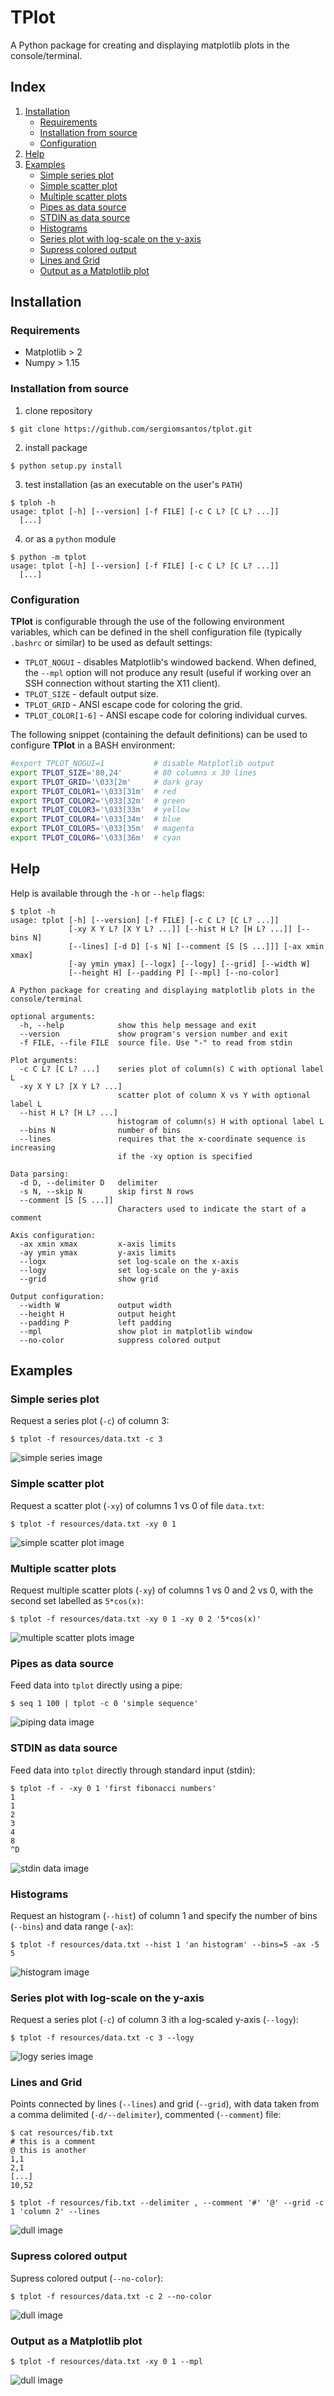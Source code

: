 # **TPlot**

A Python package for creating and displaying matplotlib plots in the console/terminal.

## Index

1. [Installation](#installation)
   - [Requirements](#requirements)
   - [Installation from source](#installation-from-source)
   - [Configuration](#configuration)
2. [Help](#help)
3. [Examples](#examples)
   - [Simple series plot](#simple-series-plot)
   - [Simple scatter plot](#simple-scatter-plot)
   - [Multiple scatter plots](#multiple-scatter-plots)
   - [Pipes as data source](#pipes-as-data-source)
   - [STDIN as data source](#stdin-as-data-source)
   - [Histograms](#histograms)
   - [Series plot with log-scale on the y-axis](#series-plot-with-log-scale-on-the-y-axis)
   - [Supress colored output](#supress-colored-output)
   - [Lines and Grid](#lines-and-grid)
   - [Output as a Matplotlib plot](#output-as-a-Matplotlib-plot)

## Installation

### Requirements

- Matplotlib > 2
- Numpy > 1.15

### Installation from source

1. clone repository

```console
$ git clone https://github.com/sergiomsantos/tplot.git
```

2. install package

```console
$ python setup.py install
```

3. test installation (as an executable on the user's `PATH`)

```console
$ tploh -h
usage: tplot [-h] [--version] [-f FILE] [-c C L? [C L? ...]]
  [...]
```

4. or as a `python` module
  
```console
$ python -m tplot
usage: tplot [-h] [--version] [-f FILE] [-c C L? [C L? ...]]
  [...]
```

### Configuration

**TPlot** is configurable through the use of the following environment variables, which can be
defined in the shell configuration file (typically `.bashrc` or similar) to be used as default settings:

- `TPLOT_NOGUI` - disables Matplotlib's windowed backend.
When defined, the `--mpl`
option will not produce any result (useful if working over an SSH connection without
starting the X11 client). 
- `TPLOT_SIZE` - default output size.
- `TPLOT_GRID` - ANSI escape code for coloring the grid.
- `TPLOT_COLOR[1-6]` - ANSI escape code for coloring individual curves.


The following snippet (containing the default definitions)
can be used to configure **TPlot** in a BASH environment:

```BASH
#export TPLOT_NOGUI=1           # disable Matplotlib output
export TPLOT_SIZE='80,24'       # 80 columns x 30 lines
export TPLOT_GRID='\033[2m'     # dark gray
export TPLOT_COLOR1='\033[31m'  # red
export TPLOT_COLOR2='\033[32m'  # green
export TPLOT_COLOR3='\033[33m'  # yellow
export TPLOT_COLOR4='\033[34m'  # blue
export TPLOT_COLOR5='\033[35m'  # magenta
export TPLOT_COLOR6='\033[36m'  # cyan
```

## Help

Help is available through the `-h` or `--help` flags:

```console
$ tplot -h
usage: tplot [-h] [--version] [-f FILE] [-c C L? [C L? ...]]
             [-xy X Y L? [X Y L? ...]] [--hist H L? [H L? ...]] [--bins N]
             [--lines] [-d D] [-s N] [--comment [S [S ...]]] [-ax xmin xmax]
             [-ay ymin ymax] [--logx] [--logy] [--grid] [--width W]
             [--height H] [--padding P] [--mpl] [--no-color]

A Python package for creating and displaying matplotlib plots in the
console/terminal

optional arguments:
  -h, --help            show this help message and exit
  --version             show program's version number and exit
  -f FILE, --file FILE  source file. Use "-" to read from stdin

Plot arguments:
  -c C L? [C L? ...]    series plot of column(s) C with optional label L
  -xy X Y L? [X Y L? ...]
                        scatter plot of column X vs Y with optional label L
  --hist H L? [H L? ...]
                        histogram of column(s) H with optional label L
  --bins N              number of bins
  --lines               requires that the x-coordinate sequence is increasing
                        if the -xy option is specified

Data parsing:
  -d D, --delimiter D   delimiter
  -s N, --skip N        skip first N rows
  --comment [S [S ...]]
                        Characters used to indicate the start of a comment

Axis configuration:
  -ax xmin xmax         x-axis limits
  -ay ymin ymax         y-axis limits
  --logx                set log-scale on the x-axis
  --logy                set log-scale on the y-axis
  --grid                show grid

Output configuration:
  --width W             output width
  --height H            output height
  --padding P           left padding
  --mpl                 show plot in matplotlib window
  --no-color            suppress colored output
```

## Examples

### Simple series plot

Request a series plot (`-c`) of column 3:

```console
$ tplot -f resources/data.txt -c 3
```

![simple series image](resources/images/example6.png)

### Simple scatter plot

Request a scatter plot (`-xy`) of columns 1 vs 0 of file `data.txt`:

```console
$ tplot -f resources/data.txt -xy 0 1
```

![simple scatter plot image](resources/images/example1.png)

### Multiple scatter plots

Request multiple scatter plots (`-xy`) of columns 1 vs 0 and 2 vs 0,
with the second set labelled as `5*cos(x)`:

```console
$ tplot -f resources/data.txt -xy 0 1 -xy 0 2 '5*cos(x)'
```

![multiple scatter plots image](resources/images/example2.png)

### Pipes as data source

Feed data into `tplot` directly using a pipe:

```console
$ seq 1 100 | tplot -c 0 'simple sequence'
```

![piping data image](resources/images/example3.png)

### STDIN as data source

Feed data into `tplot` directly through standard input (stdin):

```console
$ tplot -f - -xy 0 1 'first fibonacci numbers'
1
1
2
3
4
8
^D
```

![stdin data image](resources/images/example4.png)

### Histograms

Request an histogram (`--hist`) of column 1 and specify the
number of bins (`--bins`) and data range (`-ax`):

```console
$ tplot -f resources/data.txt --hist 1 'an histogram' --bins=5 -ax -5 5
```

![histogram image](resources/images/example5.png)

### Series plot with log-scale on the y-axis

Request a series plot (`-c`) of column 3 ith a log-scaled y-axis (`--logy`):

```console
$ tplot -f resources/data.txt -c 3 --logy
```

![logy series image](resources/images/example7.png)

### Lines and Grid

Points connected by lines (`--lines`) and grid (`--grid`), with data taken
from a comma delimited (`-d/--delimiter`), commented (`--comment`) file: 

```console
$ cat resources/fib.txt
# this is a comment
@ this is another
1,1
2,1
[...]
10,52

$ tplot -f resources/fib.txt --delimiter , --comment '#' '@' --grid -c 1 'column 2' --lines
```

![dull image](resources/images/example10.png)

### Supress colored output

Supress colored output (`--no-color`):

```console
$ tplot -f resources/data.txt -c 2 --no-color
```

![dull image](resources/images/example8.png)

### Output as a Matplotlib plot

```console
$ tplot -f resources/data.txt -xy 0 1 --mpl
```

![dull image](resources/images/example9.png)
